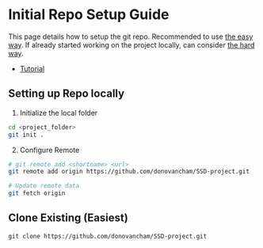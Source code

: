 # Initial Repo Setup Guide
This page details how to setup the git repo. Recommended to use [the easy way](#clone-existing-easiest). If already started working on the project locally, can consider [the hard way](#setting-up-repo-locally).

- [Tutorial](https://www.atlassian.com/git/tutorials/setting-up-a-repository)

## Setting up Repo locally
1. Initialize the local folder

```sh
cd <project_folder>
git init .
```

2. Configure Remote

```sh
# git remote add <shortname> <url>
git remote add origin https://github.com/donovancham/SSD-project.git

# Update remote data
git fetch origin
```

## Clone Existing (Easiest)
`git clone https://github.com/donovancham/SSD-project.git`